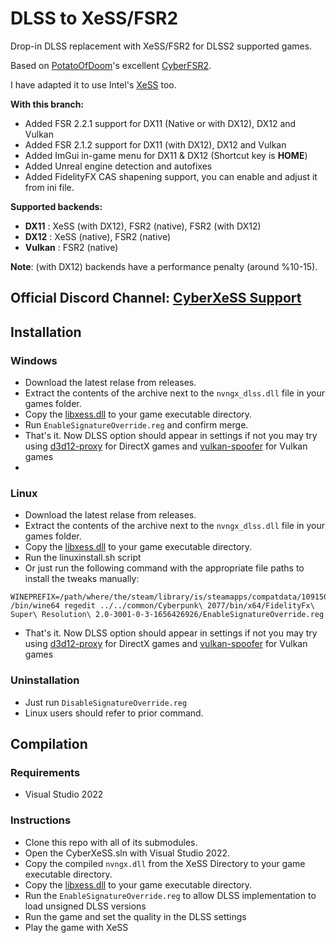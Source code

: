 # DLSS to XeSS/FSR2
Drop-in DLSS replacement with XeSS/FSR2 for DLSS2 supported games.

Based on [PotatoOfDoom](https://github.com/PotatoOfDoom)'s excellent [CyberFSR2](https://github.com/PotatoOfDoom/CyberFSR2). 

I have adapted it to use Intel's [XeSS](https://github.com/intel/xess/) too.

**With this branch:**
* Added FSR 2.2.1 support for DX11 (Native or with DX12), DX12 and Vulkan
* Added FSR 2.1.2 support for DX11 (with DX12), DX12 and Vulkan
* Added ImGui in-game menu for DX11 & DX12 (Shortcut key is **HOME**)
* Added Unreal engine detection and autofixes
* Added FidelityFX CAS shapening support, you can enable and adjust it from ini file.

**Supported backends:**
* **DX11** : XeSS (with DX12), FSR2 (native), FSR2 (with DX12)
* **DX12** : XeSS (native), FSR2 (native)
* **Vulkan** : FSR2 (native) 

**Note**: (with DX12) backends have a performance penalty (around %10-15).

## Official Discord Channel: [CyberXeSS Support](https://discord.com/channels/995299945492008990/1131520508475752489)

## Installation

### Windows 
* Download the latest relase from releases.
* Extract the contents of the archive next to the `nvngx_dlss.dll` file in your games folder.
* Copy the [libxess.dll](https://raw.githubusercontent.com/intel/xess/main/bin/libxess.dll) to your game executable directory.
* Run `EnableSignatureOverride.reg` and confirm merge.
* That's it. Now DLSS option should appear in settings if not you may try using [d3d12-proxy](https://github.com/cdozdil/d3d12-proxy/releases/tag/v0.1.1) for DirectX games and [vulkan-spoofer](https://github.com/cdozdil/vulkan-spoofer/releases) for Vulkan games
* 

### Linux
* Download the latest relase from releases.
* Extract the contents of the archive next to the `nvngx_dlss.dll` file in your games folder.
* Copy the [libxess.dll](https://raw.githubusercontent.com/intel/xess/main/bin/libxess.dll) to your game executable directory.
* Run the linuxinstall.sh script
* Or just run the following command with the appropriate file paths to install the tweaks manually:
```
WINEPREFIX=/path/where/the/steam/library/is/steamapps/compatdata/1091500/pfx /bin/wine64 regedit ../../common/Cyberpunk\ 2077/bin/x64/FidelityFx\ Super\ Resolution\ 2.0-3001-0-3-1656426926/EnableSignatureOverride.reg
```
* That's it. Now DLSS option should appear in settings if not you may try using [d3d12-proxy](https://github.com/cdozdil/d3d12-proxy/releases/tag/v0.1.1) for DirectX games and [vulkan-spoofer](https://github.com/cdozdil/vulkan-spoofer/releases) for Vulkan games

### Uninstallation
* Just run `DisableSignatureOverride.reg`
* Linux users should refer to prior command.

## Compilation

### Requirements
* Visual Studio 2022

### Instructions
* Clone this repo with all of its submodules.
* Open the CyberXeSS.sln with Visual Studio 2022.
* Copy the compiled `nvngx.dll` from the XeSS Directory to your game executable directory.
* Copy the [libxess.dll](https://raw.githubusercontent.com/intel/xess/main/bin/libxess.dll) to your game executable directory.
* Run the `EnableSignatureOverride.reg` to allow DLSS implementation to load unsigned DLSS versions
* Run the game and set the quality in the DLSS settings
* Play the game with XeSS
